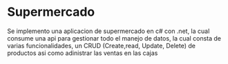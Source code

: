 # Supermercado

Se implemento una aplicacion de supermercado en c# con .net, la cual consume una api para gestionar todo el manejo de datos, la cual consta de varias funcionalidades, un CRUD (Create,read, Update, Delete) de productos asi como adinistrar las ventas en las cajas